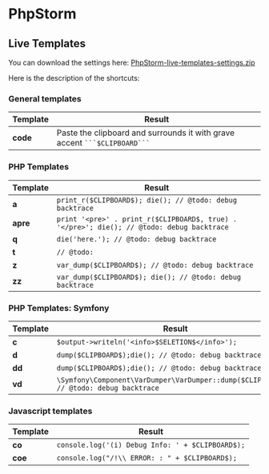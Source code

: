 # PhpStorm

## Live Templates

You can download the settings here: [PhpStorm-live-templates-settings.zip](PhpStorm-live-templates-settings.zip)

Here is the description of the shortcuts:

### General templates

| Template | Result |
| -------- | ------ | 
| **code** | Paste the clipboard and surrounds it with grave accent ` ```$CLIPBOARD``` ` |

### PHP Templates

| Template | Result |
| -------- | ------ |
| **a**    | `print_r($CLIPBOARD$); die(); // @todo: debug backtrace` |
| **apre** | `print '<pre>' . print_r($CLIPBOARD$, true) . '</pre>'; die(); // @todo: debug backtrace` |
| **q**    | `die('here.'); // @todo: debug backtrace` |
| **t**    | `// @todo: ` |
| **z**    | `var_dump($CLIPBOARD$); // @todo: debug backtrace` |
| **zz**   | `var_dump($CLIPBOARD$); die(); // @todo: debug backtrace` |

### PHP Templates: Symfony

| Template | Result |
| -------- | ------ |
| **c**    | `$output->writeln('<info>$SELETION$</info>');` |
| **d**    | `dump($CLIPBOARD$);die(); // @todo: debug backtrace` |
| **dd**   | `dump($CLIPBOARD$);die(); // @todo: debug backtrace` |
| **vd**   | `\Symfony\Component\VarDumper\VarDumper::dump($CLIPBOARD$); // @todo: debug backtrace` |

### Javascript templates

| Template | Result |
| -------- | ------ |
| **co**   | `console.log('(i) Debug Info: ' + $CLIPBOARD$);` |
| **coe**  | `console.log("/!\\ ERROR: : " + $CLIPBOARD$);` |
